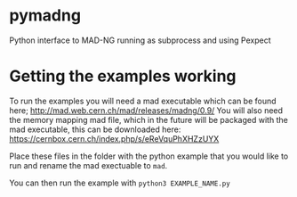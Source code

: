 # pymadng
Python interface to MAD-NG running as subprocess and using Pexpect 

Getting the examples working
============================

To run the examples you will need a mad executable which can be found here; http://mad.web.cern.ch/mad/releases/madng/0.9/
You will also need the memory mapping mad file, which in the future will be packaged with the mad executable, this can be downloaded here: https://cernbox.cern.ch/index.php/s/eReVquPhXHZzUYX

Place these files in the folder with the python example that you would like to run and rename the mad exectuable to `mad`.

You can then run the example with `python3 EXAMPLE_NAME.py`
